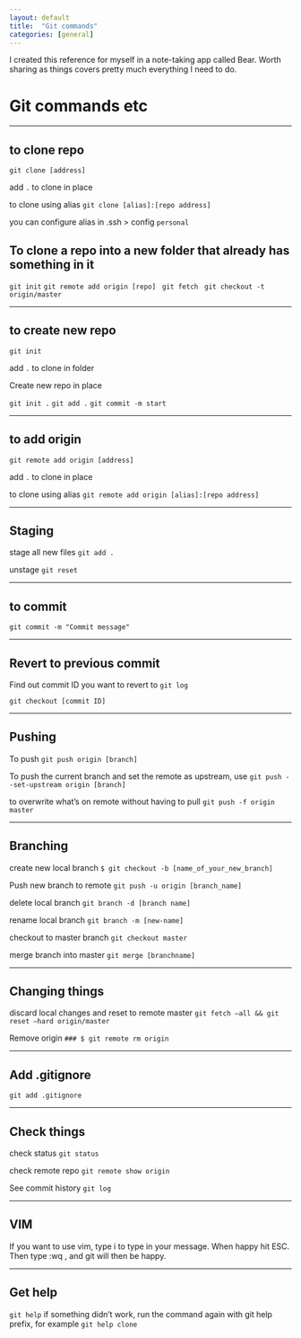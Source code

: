 ```yaml
---
layout: default
title:  "Git commands"
categories: [general]
---
```


I created this reference for myself in a note-taking app called Bear. Worth sharing as things covers pretty much everything I need to do.

# Git commands etc
- - - -
## to clone repo
`git clone [address]`

add `.` to clone in place

to clone using alias
`git clone [alias]:[repo address]`

you can configure alias in .ssh > config
`personal`

## To clone a repo into a new folder that already has something in it
`git init` 
`git remote add origin [repo] `
`git fetch `
`git checkout -t origin/master`

- - - -
## to create new repo
`git init` 

add `.` to clone in folder

Create new repo in place

`git init .`
`git add .`
`git commit -m start`

- - - -
## to add origin
`git remote add origin [address]`

add `.` to clone in place

to clone using alias
`git remote add origin [alias]:[repo address]`

- - - -
## Staging
stage all new files
`git add .`

unstage
`git reset`

- - - -
## to commit
`git commit -m "Commit message"`

- - - -
## Revert to previous commit
Find out commit ID you want to revert to
`git log`

`git checkout [commit ID]`

- - - -
## Pushing
To push
`git push origin [branch]`

To push the current branch and set the remote as upstream, use
`git push --set-upstream origin [branch]`

to overwrite what’s on remote without having to pull
`git push -f origin master`

- - - -
## Branching
create new local branch
`$ git checkout -b [name_of_your_new_branch]`

Push new branch to remote
`git push -u origin [branch_name]`

delete local branch
`git branch -d [branch name]`

rename local branch
`git branch -m [new-name]`

checkout to master branch
`git checkout master`

merge branch into master
`git merge [branchname]`

- - - -
## Changing things
discard local changes and reset to remote master
`git fetch —all && git reset —hard origin/master`

Remove origin
`### $ git remote rm origin`

- - - -
## Add .gitignore
`git add .gitignore`

- - - -
## Check things
check status
`git status`

check remote repo
`git remote show origin`

See commit history
`git log`

- - - -
## VIM
If you want to use vim, type i to type in your message. When happy hit ESC. Then type :wq , and git will then be happy.

- - - -
## Get help
`git help`
if something didn’t work, run the command again with git help prefix, for example
`git help clone`